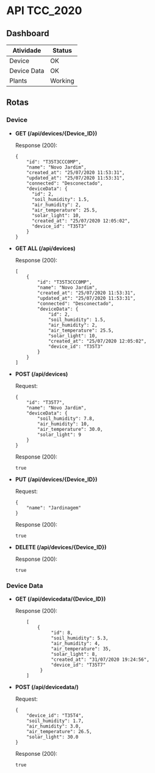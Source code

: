 # API TCC_2020

## Dashboard

| Atividade | Status |
| - | - |
| Device | OK |
| Device Data | OK |
| Plants | Working |

## Rotas

### Device

- **GET (/api/devices/{Device_ID})**

	Response (200):
	```
	{
	    "id": "T35T3CCC0MP",
	    "name": "Novo Jardim",
	    "created_at": "25/07/2020 11:53:31",
	    "updated_at": "25/07/2020 11:53:31",
	    "connected": "Desconectado",
	    "deviceData": {
	      "id": 2,
	      "soil_humidity": 1.5,
	      "air_humidity": 2,
	      "air_temperature": 25.5,
	      "solar_light": 10,
	      "created_at": "25/07/2020 12:05:02",
	      "device_id": "T35T3"
	    }
	}
	```
	
- **GET ALL (/api/devices)**

	Response (200):
	```
	[
	    {
            "id": "T35T3CCC0MP",
	        "name": "Novo Jardim",
	        "created_at": "25/07/2020 11:53:31",
	        "updated_at": "25/07/2020 11:53:31",
	        "connected": "Desconectado",
	        "deviceData": {
	            "id": 2,
	            "soil_humidity": 1.5,
	            "air_humidity": 2,
	            "air_temperature": 25.5,
	            "solar_light": 10,
	            "created_at": "25/07/2020 12:05:02",
	            "device_id": "T35T3"
	        }
	    }
	]
	```
	  
- **POST (/api/devices)**

  	Request:
  	```
	{
	    "id": "T35T7",
	    "name": "Novo Jardim",
	    "deviceData": {
	        "soil_humidity": 7.8,
	        "air_humidity": 10,
	        "air_temperature": 30.0,
	        "solar_light": 9
	    }
	}
	```
	
	Response (200):
	```
	true
	```
  	
- **PUT (/api/devices/{Device_ID})**

	Request:
	```
	{
	    "name": "Jardinagem"
	}
	```
	
	Response (200):
	```
	true
	```
	
- **DELETE (/api/devices/{Device_ID})**

	Response (200):
	```
	true
	```

### Device Data

- **GET (/api/devicedata/{Device_ID})**

	Response (200):
	```
	    [
            {
                 "id": 8,
                 "soil_humidity": 5.3,
                 "air_humidity": 4,
                 "air_temperature": 35,
                 "solar_light": 8,
                 "created_at": "31/07/2020 19:24:56",
                 "device_id": "T35T7"
             }
        ]
	```
	
- **POST (/api/devicedata/)**

	Request:
	```
	{
	    "device_id": "T35T4",
	    "soil_humidity": 1.7,
	    "air_humidity": 3.0,
	    "air_temperature": 26.5,
	    "solar_light": 30.0
	}
	```
	
	Response (200):
	```
	true
	```
